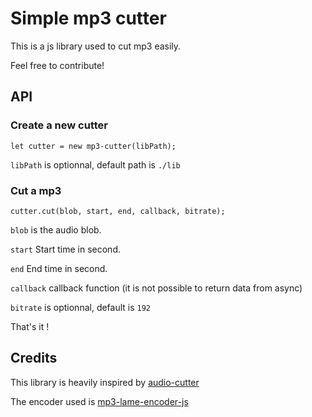 # Simple mp3 cutter

This is a js library used to cut mp3 easily.

Feel free to contribute!

## API

### Create a new cutter

```
let cutter = new mp3-cutter(libPath);
```

```libPath``` is optionnal, default path is ```./lib```


### Cut a mp3

```
cutter.cut(blob, start, end, callback, bitrate);
```

```blob``` is the audio blob.

```start``` Start time in second.

```end``` End time in second.

```callback``` callback function (it is not possible to return data from async)

```bitrate``` is optionnal, default is ```192```

That's it !

## Credits

This library is heavily inspired by [audio-cutter](https://github.com/meowtec/audio-cutter)

The encoder used is [mp3-lame-encoder-js](https://github.com/higuma/mp3-lame-encoder-js)
